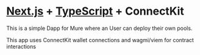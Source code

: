 # [Next.js](https://nextjs.org/) + [TypeScript](https://www.typescriptlang.org/) + ConnectKit

This is a simple Dapp for Mure where an User can deploy their own pools.

This app uses ConnectKit wallet connections and wagmi/viem for contract interactions